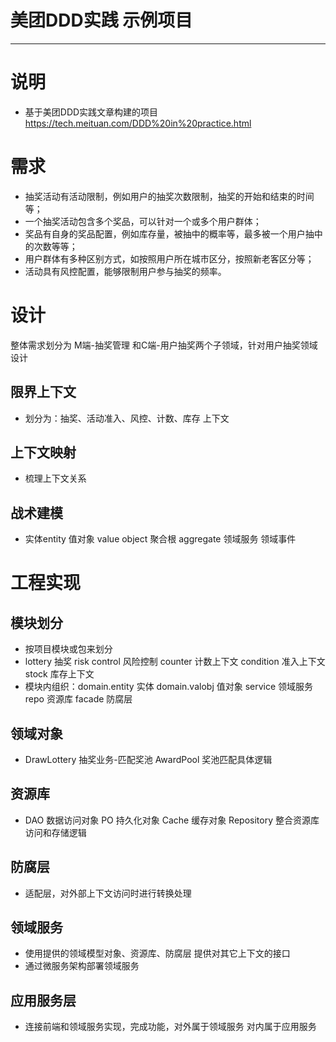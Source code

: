 # 美团DDD实践 示例项目

-----------------------------

# 说明
* 基于美团DDD实践文章构建的项目
https://tech.meituan.com/DDD%20in%20practice.html

# 需求
* 抽奖活动有活动限制，例如用户的抽奖次数限制，抽奖的开始和结束的时间等；
* 一个抽奖活动包含多个奖品，可以针对一个或多个用户群体；
* 奖品有自身的奖品配置，例如库存量，被抽中的概率等，最多被一个用户抽中的次数等等；
* 用户群体有多种区别方式，如按照用户所在城市区分，按照新老客区分等；
* 活动具有风控配置，能够限制用户参与抽奖的频率。

# 设计
整体需求划分为 M端-抽奖管理 和C端-用户抽奖两个子领域，针对用户抽奖领域设计

## 限界上下文
* 划分为：抽奖、活动准入、风控、计数、库存 上下文

## 上下文映射
* 梳理上下文关系

## 战术建模
* 实体entity 值对象 value object 聚合根 aggregate 领域服务 领域事件

# 工程实现
 
## 模块划分
* 按项目模块或包来划分
* lottery 抽奖 risk control 风险控制 counter 计数上下文 condition 准入上下文 stock 库存上下文
* 模块内组织：domain.entity 实体 domain.valobj 值对象 service 领域服务 repo 资源库 facade 防腐层


## 领域对象
* DrawLottery 抽奖业务-匹配奖池 AwardPool 奖池匹配具体逻辑

## 资源库
* DAO 数据访问对象 PO 持久化对象 Cache 缓存对象 Repository 整合资源库访问和存储逻辑
 
## 防腐层
* 适配层，对外部上下文访问时进行转换处理

## 领域服务
* 使用提供的领域模型对象、资源库、防腐层 提供对其它上下文的接口
* 通过微服务架构部署领域服务

## 应用服务层
* 连接前端和领域服务实现，完成功能，对外属于领域服务 对内属于应用服务